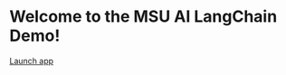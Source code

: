 
# Welcome to the MSU AI LangChain Demo!

<!-- If you can edit this file, you're good to go! Play around with the code in the /pages folder to customize the chatbots. -->

[Launch app](https://msuai-langchain-demo.streamlit.app/)

